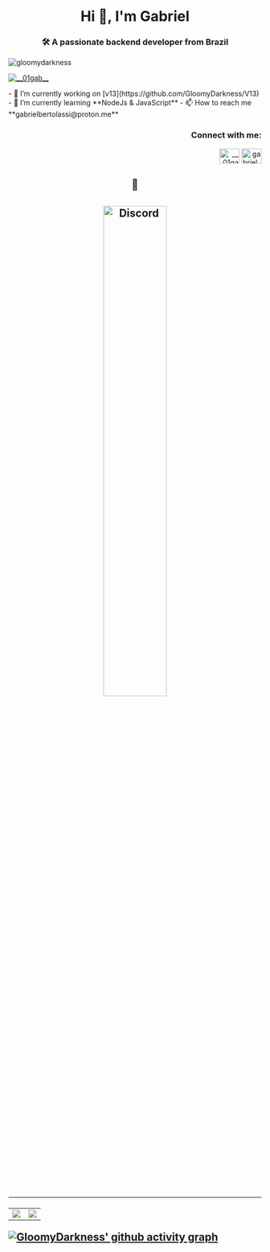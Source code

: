 <h1 align="center">Hi 👋, I'm Gabriel</h1>
<h3 align="center">🛠 A passionate backend developer from Brazil</h3>
<p align="left"> <img src="https://komarev.com/ghpvc/?username=gloomydarkness&label=Profile%20views&color=00fffb&style=plastic" alt="gloomydarkness" /> </p>
<p align="left"> <a href="https://twitter.com/__01gab__" target="blank"><img src="https://img.shields.io/twitter/follow/__01gab__?logo=twitter&style=for-the-badge" alt="__01gab__" /></a> </p>
- 🔭 I’m currently working on [v13](https://github.com/GloomyDarkness/V13)
- 🌱 I’m currently learning **NodeJs & JavaScript**
- 📫 How to reach me **gabrielbertolassi@proton.me**
<h3 align="right">Connect with me:</h3>
<p align="right">
   <a href="https://twitter.com/__01gab__" target="blank"><img align="center" src="https://raw.githubusercontent.com/rahuldkjain/github-profile-readme-generator/master/src/images/icons/Social/twitter.svg" alt="__01gab__" height="30" width="40" /></a>
   <a href="https://instagram.com/gabriel_bertolassi" target="blank"><img align="center" src="https://raw.githubusercontent.com/rahuldkjain/github-profile-readme-generator/master/src/images/icons/Social/instagram.svg" alt="gabriel_bertolassi" height="30" width="40" /></a>
</p>
<h2 align="center">
👀
<h2>
<p align="center" dir="auto">
   <a href="https://discord.com/users/979727152364810280" rel="follow">
   <img width="50%" alt="Discord" src="https://lanyard.cnrad.dev/api/979727152364810280?bg=1f1f1f&amp;borderRadius=5px" style="max-width: 100%;">
   </a>
</p>
<hr>
</hr>
<table align="center">
   <tbody>
      <tr>
         <td style="max-width:100%">
            <a target="_blank" rel="noopener noreferrer" href="https://discord.com/users/979727152364810280"><img 
            src="https://github-readme-stats.vercel.app/api/?username=GloomyDarkness&amp;show_icons=true&amp;title_color=539BF5&amp;text_color=9f9f9f&amp;bg_color=00000000&amp;hide_border=true&amp;icon_color=539BF5&amp;hide_title=true&amp;count_private=true"</a>
         </td>
         <td style="max-width:100%">
            <a target="_blank" rel="noopener noreferrer" 
               href="https://discord.com/users/979727152364810280"><img 
            src="https://github-readme-stats.vercel.app/api/top-langs/?username=GloomyDarkness&amp;show_icons=true&amp;title_color=539BF5&amp;text_color=9f9f9f&amp;bg_color=00000000&amp;hide_border=true&amp;icon_color=00000000&amp;count_private=true" </a>
      </tr>
   </tbody>
</table>
<p dir="auto"><a href="https://discord.com/users/979727152364810280"><img alt="GloomyDarkness' github activity graph" src="https://activity-graph.herokuapp.com/graph?username=GloomyDarkness&amp;custom_title=Contribution%20Graph&amp;bg_color=00000000&amp;area_color=539BF5&amp;color=9f9f9f&amp;line=539BF5&amp;point=539BF5&amp;area=true&amp;hide_border=true" style="max-width: 100%;"></a></p>
